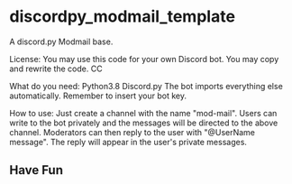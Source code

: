 # discordpy_modmail_template
A discord.py Modmail base.

License: You may use this code for your own Discord bot. You may copy and rewrite the code. CC

What do you need: Python3.8 Discord.py The bot imports everything else automatically. Remember to insert your bot key.

How to use: Just create a channel with the name "mod-mail". Users can write to the bot privately and the messages will be directed to the above channel. Moderators can then reply to the user with "@UserName message". The reply will appear in the user's private messages.

## Have Fun
